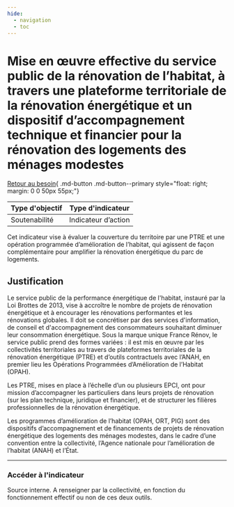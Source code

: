 ```yaml
---
hide:
  - navigation
  - toc
---
```

# Mise en œuvre effective du service public de la rénovation de l’habitat, à travers une plateforme territoriale de la rénovation énergétique et un dispositif d’accompagnement technique et financier pour la rénovation des logements des ménages modestes 

[Retour au besoin](https://konsilion.github.io/diag360/pages/besoins/bv3){ .md-button .md-button--primary style="float: right; margin: 0 0 50px 55px;"}



|Type d'objectif|Type d'indicateur|
|--|--|
|Soutenabilité|Indicateur d’action|

Cet indicateur vise à évaluer la couverture du territoire par une PTRE et une opération programmée  d’amélioration  de  l’habitat,  qui agissent de façon complémentaire pour amplifier la rénovation énergétique du parc de logements.  

## Justification

Le  service  public  de  la  performance  énergétique  de  l'habitat,  instauré  par  la  Loi Brottes de 2013, vise à accroître le nombre de projets de rénovation énergétique et à encourager  les  rénovations  performantes  et  les  rénovations  globales.  Il  doit  se concrétiser  par  des  services  d'information,  de  conseil  et  d'accompagnement  des consommateurs souhaitant diminuer leur consommation énergétique. Sous la marque unique France Rénov, le service public prend des formes variées : il est mis en œuvre par  les  collectivités  territoriales  au  travers  de  plateformes  territoriales  de  la rénovation énergétique (PTRE) et d’outils contractuels avec l’ANAH, en premier lieu les Opérations Programmées d’Amélioration de l’Habitat (OPAH). 
 
Les  PTRE,  mises  en  place  à  l’échelle  d’un  ou  plusieurs  EPCI,  ont  pour  mission d’accompagner  les  particuliers  dans  leurs  projets  de  rénovation  (sur  les  plan technique,  juridique  et  financier),  et  de  structurer  les  filières  professionnelles  de  la rénovation énergétique. 
 
Les  programmes  d’amélioration  de  l’habitat  (OPAH,  ORT,  PIG)  sont  des  dispositifs d’accompagnement  et  de  financements  de  projets  de  rénovation  énergétique  des logements  des  ménages  modestes,  dans  le  cadre  d’une  convention  entre  la collectivité, l’Agence nationale pour l’amélioration de l’habitat (ANAH) et l’État.  

---

### Accéder à l'indicateur

Source interne. A renseigner par la collectivité, en fonction du fonctionnement effectif ou non de ces deux outils. 
